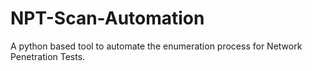 # NPT-Scan-Automation
A python based tool to automate the enumeration process for Network Penetration Tests.
